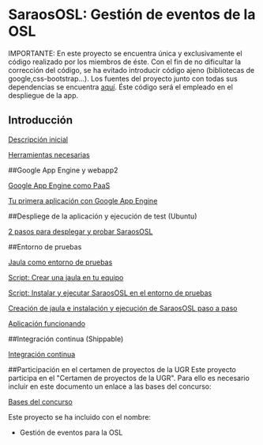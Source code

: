# SaraosOSL: Gestión de eventos de la OSL

IMPORTANTE: En este proyecto se encuentra única y exclusivamente el código realizado por los miembros de éste. Con el fin de no dificultar la corrección del código, se ha evitado introducir código ajeno (bibliotecas de google,css-bootstrap...). Los fuentes del proyecto junto con todas sus dependencias se encuentra [aquí](https://github.com/miguelfabre/pruebadriveiv). Éste código será el empleado en el despliegue de la app.

## Introducción

[Descripción inicial](https://github.com/miguelfabre/Proyecto/blob/master/documentacion/descripcion_inicial.md)

[Herramientas necesarias](https://github.com/miguelfabre/Proyecto/blob/master/documentacion/requeriments.md)

##Google App Engine y webapp2

[Google App Engine como PaaS](https://github.com/miguelfabre/Proyecto/blob/master/documentacion/gap_como_paas.md)

[Tu primera aplicación con Google App Engine](https://github.com/miguelfabre/Proyecto/blob/master/documentacion/primera_app_gap.md)

##Despliege de la aplicación y ejecución de test (Ubuntu)

[2 pasos para desplegar y probar SaraosOSL](https://github.com/miguelfabre/Proyecto/blob/master/documentacion/despliegue_script_2_pasos.md)

##Entorno de pruebas

[Jaula como entorno de pruebas](https://github.com/miguelfabre/Proyecto/blob/master/documentacion/jaulas_chroot.md)

[Script: Crear una jaula en tu equipo](https://github.com/miguelfabre/Proyecto/blob/master/documentacion/crear_jaula.md)

[Script: Instalar y ejecutar SaraosOSL en el entorno de pruebas](https://github.com/miguelfabre/Proyecto/blob/master/documentacion/instalacion_saraososl.md)

[Creación de jaula e instalación y ejecución de SaraosOSL paso a paso](https://github.com/miguelfabre/Proyecto/blob/master/documentacion/saraososl_paso_a_paso.md)

[Aplicación funcionando](http://pruebadriveiv.appspot.com/)

##Integración continua (Shippable)

[Integración continua](https://github.com/miguelfabre/Proyecto/blob/master/documentacion/integracion_continua.md)

##Participación en el certamen de proyectos de la UGR
Este proyecto participa en el "Certamen de proyectos de la UGR". Para ello es necesario incluir en este documento un enlace a las bases del concurso:

[Bases del concurso](http://osl.ugr.es/bases-de-los-premios-a-proyectos-libres-de-la-ugr/)

Este proyecto se ha incluido con el nombre:

* Gestión de eventos para la OSL

